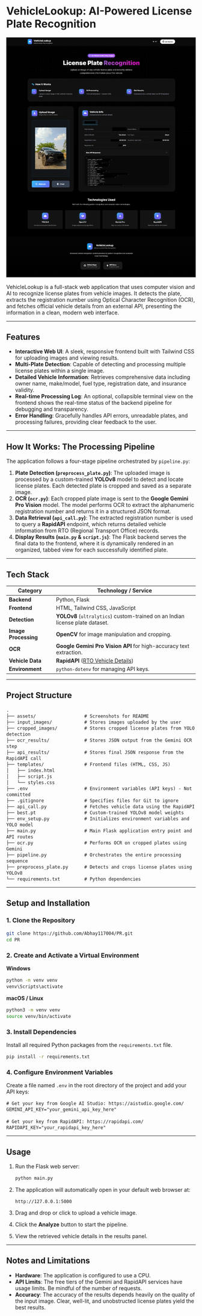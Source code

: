 # VehicleLookup: AI-Powered License Plate Recognition

![Homepage](assets/Webpage.png)

VehicleLookup is a full-stack web application that uses computer vision and AI to recognize license plates from vehicle images. It detects the plate, extracts the registration number using Optical Character Recognition (OCR), and fetches official vehicle details from an external API, presenting the information in a clean, modern web interface.

---

## Features

*   **Interactive Web UI**: A sleek, responsive frontend built with Tailwind CSS for uploading images and viewing results.
*   **Multi-Plate Detection**: Capable of detecting and processing multiple license plates within a single image.
*   **Detailed Vehicle Information**: Retrieves comprehensive data including owner name, make/model, fuel type, registration date, and insurance validity.
*   **Real-time Processing Log**: An optional, collapsible terminal view on the frontend shows the real-time status of the backend pipeline for debugging and transparency.
*   **Error Handling**: Gracefully handles API errors, unreadable plates, and processing failures, providing clear feedback to the user.

---

## How It Works: The Processing Pipeline

The application follows a four-stage pipeline orchestrated by `pipeline.py`:

1.  **Plate Detection (`preprocess_plate.py`)**: The uploaded image is processed by a custom-trained **YOLOv8** model to detect and locate license plates. Each detected plate is cropped and saved as a separate image.
2.  **OCR (`ocr.py`)**: Each cropped plate image is sent to the **Google Gemini Pro Vision** model. The model performs OCR to extract the alphanumeric registration number and returns it in a structured JSON format.
3.  **Data Retrieval (`api_call.py`)**: The extracted registration number is used to query a **RapidAPI** endpoint, which returns detailed vehicle information from RTO (Regional Transport Office) records.
4.  **Display Results (`main.py` & `script.js`)**: The Flask backend serves the final data to the frontend, where it is dynamically rendered in an organized, tabbed view for each successfully identified plate.

---

## Tech Stack

| Category          | Technology / Service                                                                                             |
| ----------------- | ---------------------------------------------------------------------------------------------------------------- |
| **Backend**       | Python, Flask                                                                                                    |
| **Frontend**      | HTML, Tailwind CSS, JavaScript                                                                                   |
| **Detection**     | **YOLOv8** (`ultralytics`) custom-trained on an Indian license plate dataset.                                      |
| **Image Processing**| **OpenCV** for image manipulation and cropping.                                                                  |
| **OCR**           | **Google Gemini Pro Vision API** for high-accuracy text extraction.                                                |
| **Vehicle Data**  | **RapidAPI** ([RTO Vehicle Details](https://rapidapi.com/fire-api-fire-api-default/api/rto-vehicle-details-rc-puc-insurance-mparivahan)) |
| **Environment**   | `python-dotenv` for managing API keys.                                                                           |

---

## Project Structure

```
.
├── assets/                  # Screenshots for README
├── input_images/            # Stores images uploaded by the user
├── cropped_images/          # Stores cropped license plates from YOLO detection
├── ocr_results/             # Stores JSON output from the Gemini OCR step
├── api_results/             # Stores final JSON response from the RapidAPI call
├── templates/               # Frontend files (HTML, CSS, JS)
│   ├── index.html
│   ├── script.js
│   └── styles.css
├── .env                     # Environment variables (API keys) - Not committed
├── .gitignore               # Specifies files for Git to ignore
├── api_call.py              # Fetches vehicle data using the RapidAPI
├── best.pt                  # Custom-trained YOLOv8 model weights
├── env_setup.py             # Initializes environment variables and YOLO model
├── main.py                  # Main Flask application entry point and API routes
├── ocr.py                   # Performs OCR on cropped plates using Gemini
├── pipeline.py              # Orchestrates the entire processing sequence
├── preprocess_plate.py      # Detects and crops license plates using YOLOv8
└── requirements.txt         # Python dependencies
```

---

## Setup and Installation

### 1. Clone the Repository

```bash
git clone https://github.com/Abhay117004/PR.git
cd PR
```

### 2. Create and Activate a Virtual Environment

**Windows**
```cmd
python -m venv venv
venv\Scripts\activate
```

**macOS / Linux**
```bash
python3 -m venv venv
source venv/bin/activate
```

### 3. Install Dependencies

Install all required Python packages from the `requirements.txt` file.

```bash
pip install -r requirements.txt
```

### 4. Configure Environment Variables

Create a file named `.env` in the root directory of the project and add your API keys:

```env
# Get your key from Google AI Studio: https://aistudio.google.com/
GEMINI_API_KEY="your_gemini_api_key_here"

# Get your key from RapidAPI: https://rapidapi.com/
RAPIDAPI_KEY="your_rapidapi_key_here"
```

---

## Usage

1.  Run the Flask web server:

    ```bash
    python main.py
    ```

2.  The application will automatically open in your default web browser at:

    ```
    http://127.0.0.1:5000
    ```

3.  Drag and drop or click to upload a vehicle image.
4.  Click the **Analyze** button to start the pipeline.
5.  View the retrieved vehicle details in the results panel.

---

## Notes and Limitations

*   **Hardware**: The application is configured to use a CPU.
*   **API Limits**: The free tiers of the Gemini and RapidAPI services have usage limits. Be mindful of the number of requests.
*   **Accuracy**: The accuracy of the results depends heavily on the quality of the input image. Clear, well-lit, and unobstructed license plates yield the best results.
